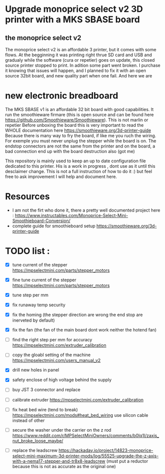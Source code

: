 # Upgrade  monoprice select v2 3D printer with a MKS SBASE board

## the monoprice select v2
The monoprice select v2 is an affordable 3 printer, but it comes with some flows. At the begginning it was printing right thrue SD card and USB and gradualy while the software (cura or repetier) goes on update, this closed source printer stopped to print. In adition some part went broken.
I purchase it knowing that issues will happen, and I planned to fix it with an open source 32bit board, and new quality part when one fail. 
And here we are

# new electronic breadboard
The MKS SBASE v1 is an affordable 32 bit board with good capabilities. It run the smoothieware firmare (this is open source and can be found here https://github.com/Smoothieware/Smoothieware). This is not marlin or repetier
Before unboxing the board this is very important to read the WHOLE documentation here https://smoothieware.org/3d-printer-guide
Because there is many way to fry the board, if like me you ruch the wiring. For exemple you must never unplug the stepper while the board is on.
The endstop connectors are not the same from the printer and on the board, a bad connection end up with the board destruction also (got me)

This repository is mainly used to keep an up to date configuration file dedicated to this printer. His is a work in progress , dont use as it until this desclaimer change. This is not a full instruction of how to do it :) but feel free to ask improvement I will help and document here.

# Resources
 * I am not the firt who done it, there a pretty well documented project here :  https://www.instructables.com/Monoprice-Select-Mini-Smoothieboard-Conversion/
 * complete guide for smoothieboard setup https://smoothieware.org/3d-printer-guide 
# TODO list :
- [x] tune current of the stepper https://mpselectmini.com/parts/stepper_motors 
- [x] fine tune current of the stepper https://mpselectmini.com/parts/stepper_motors
- [x] tune step per mm
- [x] fix runaway temp security
- [x] fix the homing (the stepper direction are wrong the end stop are inerveted by default)
- [x] fix the fan (the fan of the main board dont work neither the hotend fan)
- [ ] find the right step per mm for accuracy https://mpselectmini.com/extruder_calibration
- [ ] copy the gloabl setting of the machine https://mpselectmini.com/users_manual_v2

- [x] drill new holes in panel
- [x] safety enclose of high voltage behind the supply
- [ ] buy JST 3 connector and replace
- [ ] calibrate extruder https://mpselectmini.com/extruder_calibration
- [ ] fix heat bed wire (tend to break) https://mpselectmini.com/mods#heat_bed_wiring use silicon cable instead of other
- [ ] secure the washer under the carrier on the z rod https://www.reddit.com/r/MPSelectMiniOwners/comments/b0lq1l/zaxis_nut_broke_loose_maybe/
- [ ] replace the leadscrew https://hackaday.io/project/14823-monoprice-select-mini-maximum-3d-printer-mods/log/55525-upgrade-the-z-axis-with-a-nema17-stepper-and-tr8x8-leadscrew (must put a reductor because this is not as accurate as the original one)
